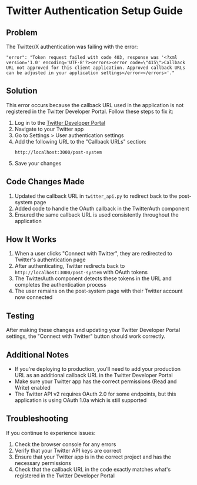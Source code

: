 # Twitter Authentication Setup Guide

## Problem
The Twitter/X authentication was failing with the error:
```
"error": "Token request failed with code 403, response was '<?xml version='1.0' encoding='UTF-8'?><errors><error code=\"415\">Callback URL not approved for this client application. Approved callback URLs can be adjusted in your application settings</error></errors>'."
```

## Solution
This error occurs because the callback URL used in the application is not registered in the Twitter Developer Portal. Follow these steps to fix it:

1. Log in to the [Twitter Developer Portal](https://developer.twitter.com/en/portal/dashboard)
2. Navigate to your Twitter app
3. Go to Settings > User authentication settings
4. Add the following URL to the "Callback URLs" section:
   ```
   http://localhost:3000/post-system
   ```
5. Save your changes

## Code Changes Made
1. Updated the callback URL in `twitter_api.py` to redirect back to the post-system page
2. Added code to handle the OAuth callback in the TwitterAuth component
3. Ensured the same callback URL is used consistently throughout the application

## How It Works
1. When a user clicks "Connect with Twitter", they are redirected to Twitter's authentication page
2. After authenticating, Twitter redirects back to `http://localhost:3000/post-system` with OAuth tokens
3. The TwitterAuth component detects these tokens in the URL and completes the authentication process
4. The user remains on the post-system page with their Twitter account now connected

## Testing
After making these changes and updating your Twitter Developer Portal settings, the "Connect with Twitter" button should work correctly.

## Additional Notes
- If you're deploying to production, you'll need to add your production URL as an additional callback URL in the Twitter Developer Portal
- Make sure your Twitter app has the correct permissions (Read and Write) enabled
- The Twitter API v2 requires OAuth 2.0 for some endpoints, but this application is using OAuth 1.0a which is still supported

## Troubleshooting
If you continue to experience issues:
1. Check the browser console for any errors
2. Verify that your Twitter API keys are correct
3. Ensure that your Twitter app is in the correct project and has the necessary permissions
4. Check that the callback URL in the code exactly matches what's registered in the Twitter Developer Portal
